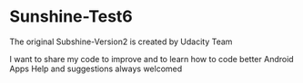# Sunshine-Test6
The original Subshine-Version2 is created by Udacity Team

I want to share my code to improve and to learn how to code better Android Apps
Help and suggestions always welcomed
